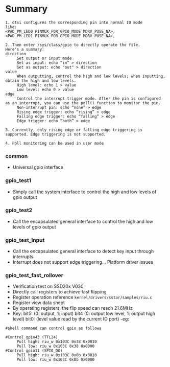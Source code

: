 # Summary
```
1. dtsi configures the corresponding pin into normal IO mode
like:
<PAD_PM_LED0 PINMUX_FOR_GPIO_MODE MDRV_PUSE_NA>,
<PAD_PM_LED1 PINMUX_FOR_GPIO_MODE MDRV_PUSE_NA>,

2. Then enter /sys/class/gpio to directly operate the file.
Here's a summary:
direction
     Set output or input mode
     Set as input: echo “in” > direction
     Set as output: echo "out" > direction
value
     When outputting, control the high and low levels; when inputting, obtain the high and low levels.
     High level: echo 1 > value
     Low level: echo 0 > value
edge
     Control the interrupt trigger mode. After the pin is configured as an interrupt, you can use the poll() function to monitor the pin.
     Non-interrupt pin: echo “none” > edge
     Rising edge trigger: echo “rising” > edge
     Falling edge trigger: echo “falling” > edge
     Edge trigger: echo “both” > edge

3. Currently, only rising edge or falling edge triggering is supported. Edge triggering is not supported.

4. Poll monitoring can be used in user mode

```
### common
- Universal gpio interface

### gpio_test1
- Simply call the system interface to control the high and low levels of gpio output


### gpio_test2
- Call the encapsulated general interface to control the high and low levels of gpio output

### gpio_test_input
- Call the encapsulated general interface to detect key input through interrupts.
- Interrupt does not support edge triggering. . Platform driver issues


### gpio_test_fast_rollover
- Verification test on SSD20x V030
- Directly call registers to achieve fast flipping
- Register operation reference `kernel/drivers/sstar/samples/riu.c`
- Register view data sheet
- By operating registers, the flip speed can reach 21.6MHz
- Key: bit5: (0: output, 1: input) bit4 (0: output low level, 1: output high level) bit0: (level value read by the current IO port)
-eg:
```
#shell command can control gpio as follows

#Control gpio43 (TTL24)
     Pull high: riu_w 0x103C 0x38 0x0010
     Pull low: riu_w 0x103C 0x38 0x0000
#Control gpio11 (SPI0_DO)
     Pull high: riu_w 0x103C 0x0b 0x0010
     Pull low: riu_w 0x103C 0x0b 0x0000
```
